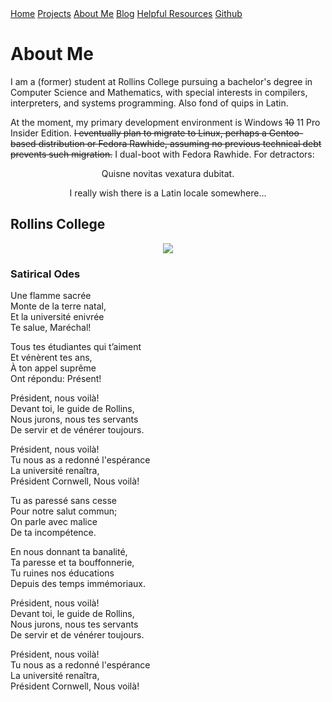 <base href="https://clin1234.github.io/">
<nav>
      <a href="index.html">Home</a>
      <a href="projects/index.html">Projects</a>
      <a href="aboutme.html">About Me</a>
      <a href="blog/index.html">Blog</a>
      <a href="resources.html">Helpful Resources</a>
      <a href="https://github.com/clin1234/">Github</a>
</nav>

# About Me

I am a (former) student at Rollins College pursuing a bachelor's degree in Computer Science and Mathematics, with special interests in compilers, interpreters, and systems programming.
Also fond of quips in Latin.

At the moment, my primary development environment is Windows ~~10~~ 11 Pro Insider Edition. ~~I eventually plan to migrate to Linux, perhaps a Gentoo-based distribution or Fedora Rawhide, assuming no previous technical debt prevents such migration.~~ I dual-boot with Fedora Rawhide. For detractors:

<div align="center">
<p>
Quisne novitas vexatura dubitat.
</p>

<p>I really wish there is a Latin locale somewhere...</p>
</div>

## Rollins College

<div align="center">
      <a href="https://rollins.edu">
      <img src="https://upload.wikimedia.org/wikipedia/en/0/00/Rollins_College_seal.svg">
      </a>
</div>

### Satirical Odes

Une flamme sacrée\
Monte de la terre natal,\
Et la université enivrée\
Te salue, Maréchal!

Tous tes étudiantes qui t’aiment\
Et vénèrent tes ans,\
À ton appel suprême\
Ont répondu: Présent!

Président, nous voilà!\
Devant toi, le guide de Rollins,\
Nous jurons, nous tes servants\
De servir et de vénérer toujours.

Président, nous voilà!\
Tu nous as a redonné l'espérance\
La université renaîtra,\
Président Cornwell, Nous voilà!

Tu as paressé sans cesse\
Pour notre salut commun;\
On parle avec malice\
De ta incompétence.

En nous donnant ta banalité,\
Ta paresse et ta bouffonnerie,\
Tu ruines nos éducations\
Depuis des temps immémoriaux.

Président, nous voilà!\
Devant toi, le guide de Rollins,\
Nous jurons, nous tes servants\
De servir et de vénérer toujours.

Président, nous voilà!\
Tu nous as a redonné l'espérance\
La université renaîtra,\
Président Cornwell, Nous voilà!
